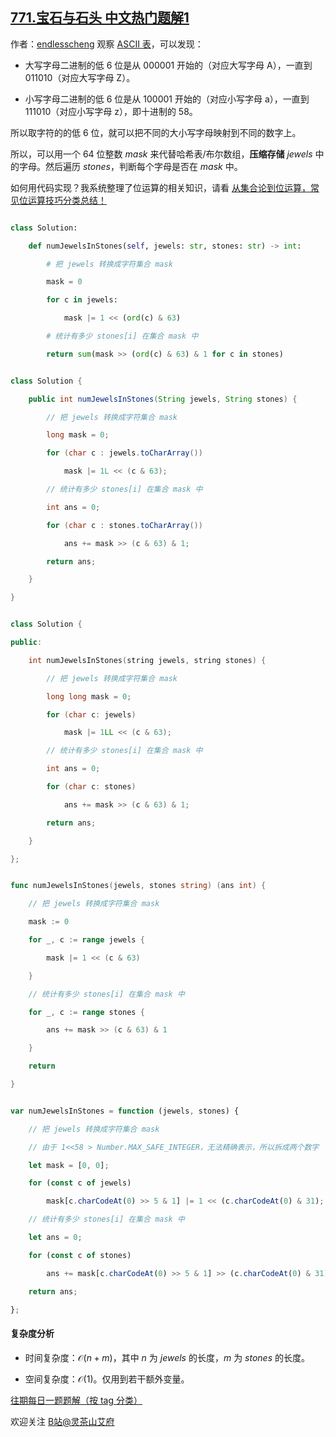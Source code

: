 ## [771.宝石与石头 中文热门题解1](https://leetcode.cn/problems/jewels-and-stones/solutions/100000/ben-ti-zui-you-jie-xian-xing-shi-jian-ch-ddw3)

作者：[endlesscheng](https://leetcode.cn/u/endlesscheng)
观察 [ASCII 表](https://baike.baidu.com/link?url=sBqCbkp8xVclLSDA_9vB_C2lcF5vHoMrI0qmxuEEVT3A44l2MbzKDudkbZg5V3GL6Ty8KHTsqWBevofabnXhua#3)，可以发现：

- 大写字母二进制的低 $6$ 位是从 $000001$ 开始的（对应大写字母 A），一直到 $011010$（对应大写字母 Z）。
- 小写字母二进制的低 $6$ 位是从 $100001$ 开始的（对应小写字母 a），一直到 $111010$（对应小写字母 z），即十进制的 $58$。

所以取字符的的低 $6$ 位，就可以把不同的大小写字母映射到不同的数字上。

所以，可以用一个 $64$ 位整数 $\textit{mask}$ 来代替哈希表/布尔数组，**压缩存储** $\textit{jewels}$ 中的字母。然后遍历 $\textit{stones}$，判断每个字母是否在 $\textit{mask}$ 中。

如何用代码实现？我系统整理了位运算的相关知识，请看 [从集合论到位运算，常见位运算技巧分类总结！](https://leetcode.cn/circle/discuss/CaOJ45/)

```py [sol-Python3]
class Solution:
    def numJewelsInStones(self, jewels: str, stones: str) -> int:
        # 把 jewels 转换成字符集合 mask
        mask = 0
        for c in jewels:
            mask |= 1 << (ord(c) & 63)
        # 统计有多少 stones[i] 在集合 mask 中
        return sum(mask >> (ord(c) & 63) & 1 for c in stones)
```

```java [sol-Java]
class Solution {
    public int numJewelsInStones(String jewels, String stones) {
        // 把 jewels 转换成字符集合 mask
        long mask = 0;
        for (char c : jewels.toCharArray())
            mask |= 1L << (c & 63);
        // 统计有多少 stones[i] 在集合 mask 中
        int ans = 0;
        for (char c : stones.toCharArray())
            ans += mask >> (c & 63) & 1;
        return ans;
    }
}
```

```cpp [sol-C++]
class Solution {
public:
    int numJewelsInStones(string jewels, string stones) {
        // 把 jewels 转换成字符集合 mask
        long long mask = 0;
        for (char c: jewels)
            mask |= 1LL << (c & 63);
        // 统计有多少 stones[i] 在集合 mask 中
        int ans = 0;
        for (char c: stones)
            ans += mask >> (c & 63) & 1;
        return ans;
    }
};
```

```go [sol-Go]
func numJewelsInStones(jewels, stones string) (ans int) {
    // 把 jewels 转换成字符集合 mask
    mask := 0
    for _, c := range jewels {
        mask |= 1 << (c & 63)
    }
    // 统计有多少 stones[i] 在集合 mask 中
    for _, c := range stones {
        ans += mask >> (c & 63) & 1
    }
    return
}
```

```js [sol-JavaScript]
var numJewelsInStones = function (jewels, stones) {
    // 把 jewels 转换成字符集合 mask
    // 由于 1<<58 > Number.MAX_SAFE_INTEGER，无法精确表示，所以拆成两个数字
    let mask = [0, 0];
    for (const c of jewels)
        mask[c.charCodeAt(0) >> 5 & 1] |= 1 << (c.charCodeAt(0) & 31);
    // 统计有多少 stones[i] 在集合 mask 中
    let ans = 0;
    for (const c of stones)
        ans += mask[c.charCodeAt(0) >> 5 & 1] >> (c.charCodeAt(0) & 31) & 1;
    return ans;
};
```

#### 复杂度分析

- 时间复杂度：$\mathcal{O}(n+m)$，其中 $n$ 为 $\textit{jewels}$ 的长度，$m$ 为 $\textit{stones}$ 的长度。
- 空间复杂度：$\mathcal{O}(1)$。仅用到若干额外变量。

[往期每日一题题解（按 tag 分类）](https://github.com/EndlessCheng/codeforces-go/blob/master/leetcode/SOLUTIONS.md)

欢迎关注 [B站@灵茶山艾府](https://space.bilibili.com/206214)
